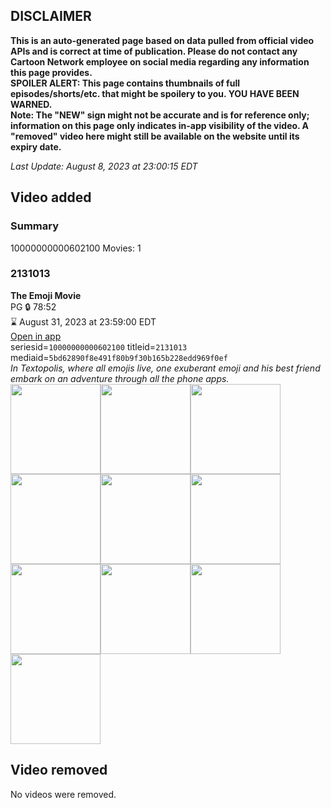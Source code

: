 ## DISCLAIMER
**This is an auto-generated page based on data pulled from official video APIs and is correct at time of publication. Please do not contact any Cartoon Network employee on social media regarding any information this page provides.**  
**SPOILER ALERT: This page contains thumbnails of full episodes/shorts/etc. that might be spoilery to you. YOU HAVE BEEN WARNED.**  
**Note: The "NEW" sign might not be accurate and is for reference only; information on this page only indicates in-app visibility of the video. A "removed" video here might still be available on the website until its expiry date.**  

_Last Update: August 8, 2023 at 23:00:15 EDT_
## Video added
### Summary
10000000000602100 Movies: 1  
### 2131013
**The Emoji Movie**  
PG 🔒 78:52  
⌛ August 31, 2023 at 23:59:00 EDT  
[Open in app](https://cnvideo.sercomkc.org/redirector.html?type=cnapp&seriesid=10000000000602100&titleid=2131013&mediaid=5bd62890f8e491f80b9f30b165b228edd969f0ef)  
seriesid=`10000000000602100` titleid=`2131013` mediaid=`5bd62890f8e491f80b9f30b165b228edd969f0ef`  
_In Textopolis, where all emojis live, one exuberant emoji and his best friend embark on an adventure through all the phone apps._  
<a href="https://s3.amazonaws.com/cartoonorchestrator/2131013_001_1280x720.jpg"><img src="https://s3.amazonaws.com/cartoonorchestrator/2131013_001_640x360.jpg" height="144px" /></a><a href="https://s3.amazonaws.com/cartoonorchestrator/2131013_002_1280x720.jpg"><img src="https://s3.amazonaws.com/cartoonorchestrator/2131013_002_640x360.jpg" height="144px" /></a><a href="https://s3.amazonaws.com/cartoonorchestrator/2131013_003_1280x720.jpg"><img src="https://s3.amazonaws.com/cartoonorchestrator/2131013_003_640x360.jpg" height="144px" /></a><a href="https://s3.amazonaws.com/cartoonorchestrator/2131013_004_1280x720.jpg"><img src="https://s3.amazonaws.com/cartoonorchestrator/2131013_004_640x360.jpg" height="144px" /></a><a href="https://s3.amazonaws.com/cartoonorchestrator/2131013_005_1280x720.jpg"><img src="https://s3.amazonaws.com/cartoonorchestrator/2131013_005_640x360.jpg" height="144px" /></a><a href="https://s3.amazonaws.com/cartoonorchestrator/2131013_006_1280x720.jpg"><img src="https://s3.amazonaws.com/cartoonorchestrator/2131013_006_640x360.jpg" height="144px" /></a><a href="https://s3.amazonaws.com/cartoonorchestrator/2131013_007_1280x720.jpg"><img src="https://s3.amazonaws.com/cartoonorchestrator/2131013_007_640x360.jpg" height="144px" /></a><a href="https://s3.amazonaws.com/cartoonorchestrator/2131013_008_1280x720.jpg"><img src="https://s3.amazonaws.com/cartoonorchestrator/2131013_008_640x360.jpg" height="144px" /></a><a href="https://s3.amazonaws.com/cartoonorchestrator/2131013_009_1280x720.jpg"><img src="https://s3.amazonaws.com/cartoonorchestrator/2131013_009_640x360.jpg" height="144px" /></a><a href="https://s3.amazonaws.com/cartoonorchestrator/2131013_010_1280x720.jpg"><img src="https://s3.amazonaws.com/cartoonorchestrator/2131013_010_640x360.jpg" height="144px" /></a>
## Video removed
No videos were removed.  
